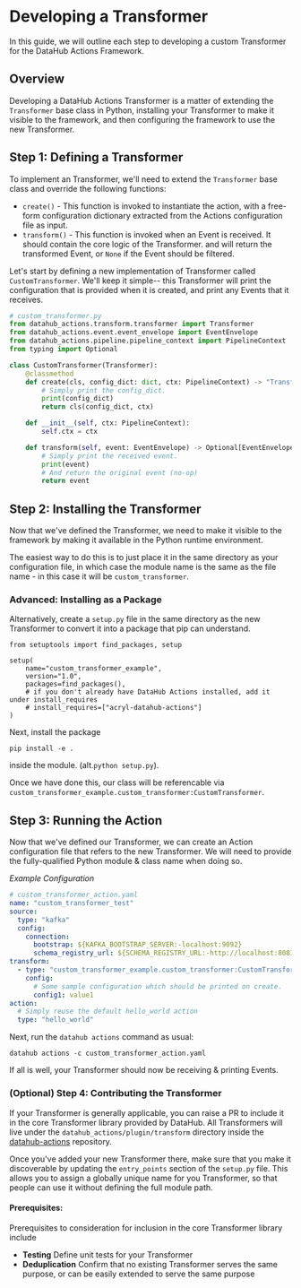 # Developing a Transformer

In this guide, we will outline each step to developing a custom Transformer for the DataHub Actions Framework.

## Overview

Developing a DataHub Actions Transformer is a matter of extending the `Transformer` base class in Python, installing your
Transformer to make it visible to the framework, and then configuring the framework to use the new Transformer.


## Step 1: Defining a Transformer

To implement an Transformer, we'll need to extend the `Transformer` base class and override the following functions:

- `create()` - This function is invoked to instantiate the action, with a free-form configuration dictionary
  extracted from the Actions configuration file as input.
- `transform()` - This function is invoked when an Event is received. It should contain the core logic of the Transformer.
  and will return the transformed Event, or `None` if the Event should be filtered.

Let's start by defining a new implementation of Transformer called `CustomTransformer`. We'll keep it simple-- this Transformer will
print the configuration that is provided when it is created, and print any Events that it receives.

```python
# custom_transformer.py
from datahub_actions.transform.transformer import Transformer
from datahub_actions.event.event_envelope import EventEnvelope
from datahub_actions.pipeline.pipeline_context import PipelineContext
from typing import Optional

class CustomTransformer(Transformer):
    @classmethod
    def create(cls, config_dict: dict, ctx: PipelineContext) -> "Transformer":
        # Simply print the config_dict.
        print(config_dict)
        return cls(config_dict, ctx)

    def __init__(self, ctx: PipelineContext):
        self.ctx = ctx

    def transform(self, event: EventEnvelope) -> Optional[EventEnvelope]:
        # Simply print the received event.
        print(event)
        # And return the original event (no-op)
        return event
```


## Step 2: Installing the Transformer

Now that we've defined the Transformer, we need to make it visible to the framework by making
it available in the Python runtime environment.

The easiest way to do this is to just place it in the same directory as your configuration file, in which case the module name is the same as the file
name - in this case it will be `custom_transformer`.

### Advanced: Installing as a Package

Alternatively, create a `setup.py` file in the same directory as the new Transformer to convert it into a package that pip can understand.

```
from setuptools import find_packages, setup

setup(
    name="custom_transformer_example",
    version="1.0",
    packages=find_packages(),
    # if you don't already have DataHub Actions installed, add it under install_requires
    # install_requires=["acryl-datahub-actions"]
)
```

Next, install the package

```shell
pip install -e .
```

inside the module. (alt.`python setup.py`). 

Once we have done this, our class will be referencable via `custom_transformer_example.custom_transformer:CustomTransformer`.


## Step 3: Running the Action

Now that we've defined our Transformer, we can create an Action configuration file that refers to the new Transformer.
We will need to provide the fully-qualified Python module & class name when doing so.

*Example Configuration*

```yaml
# custom_transformer_action.yaml
name: "custom_transformer_test"
source:
  type: "kafka"
  config:
    connection:
      bootstrap: ${KAFKA_BOOTSTRAP_SERVER:-localhost:9092}
      schema_registry_url: ${SCHEMA_REGISTRY_URL:-http://localhost:8081}
transform: 
  - type: "custom_transformer_example.custom_transformer:CustomTransformer"
    config:
      # Some sample configuration which should be printed on create.
      config1: value1
action:
  # Simply reuse the default hello_world action
  type: "hello_world"
```

Next, run the `datahub actions` command as usual:

```shell
datahub actions -c custom_transformer_action.yaml
```

If all is well, your Transformer should now be receiving & printing Events.


### (Optional) Step 4: Contributing the Transformer

If your Transformer is generally applicable, you can raise a PR to include it in the core Transformer library
provided by DataHub. All Transformers will live under the `datahub_actions/plugin/transform` directory inside the
[datahub-actions](https://github.com/acryldata/datahub-actions) repository.

Once you've added your new Transformer there, make sure that you make it discoverable by updating the `entry_points` section
of the `setup.py` file. This allows you to assign a globally unique name for you Transformer, so that people can use
it without defining the full module path.

#### Prerequisites:

Prerequisites to consideration for inclusion in the core Transformer library include

- **Testing** Define unit tests for your Transformer
- **Deduplication** Confirm that no existing Transformer serves the same purpose, or can be easily extended to serve the same purpose

